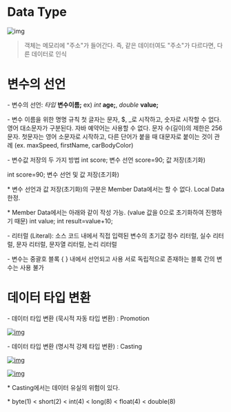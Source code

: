 # Data Type

![img](https://1.bp.blogspot.com/-J5Jy934OYgA/YBobEcKiieI/AAAAAAAAGTs/GFwCUp1AcM8Wob0eWT9s_X0SeiGmr-HwgCLcBGAsYHQ/w640-h203/%25EA%25B7%25B8%25EB%25A6%25BC1.png)



> 객체는 메모리에 "주소"가 들어간다.
> 즉, 같은 데이터여도 "주소"가 다르다면, 다른 데이터로 인식



# 변수의 선언

\- 변수의 선언: *타입* **변수이름;**
  ex) *int* **age;**, *double* **value;**

\- 변수 이름을 위한 명명 규칙
  첫 글자는 문자, $, _로 시작하고, 숫자로 시작할 수 없다.
  영어 대소문자가 구분된다.
  자바 예약어는 사용할 수 없다.
  문자 수(길이)의 제한은 256문자.
  첫문자는 영어 소문자로 시작하고, 다른 단어가 붙을 때 대문자로 붙이는 것이 관례
  (ex. maxSpeed, firstName, carBodyColor)



\- 변수값 저장의 두 가지 방법
  int score; 변수 선언
  score=90; 값 저장(초기화)

  int score=90; 변수 선언 및 값 저장(초기화)

 \* 변수 선언과 값 저장(초기화)의 구분은 Member Data에서는 할 수 없다. Local Data 한정.

 \* Member Data에서는 아래와 같이 작성 가능. (value 값을 0으로 초기화하여 진행하기 때문)
  int value;
  int result=value+10;

\- 리터럴 (Literal): 소스 코드 내에서 직접 입력된 변수의 초기값
  정수 리터럴, 실수 리터럴, 문자 리터럴, 문자열 리터럴, 논리 리터럴

\- 변수는 중괄호 블록 { } 내에서 선언되고 사용
  서로 독립적으로 존재하는 블록 간의 변수는 사용 불가



# 데이터 타입 변환

\- 데이터 타입 변환 (묵시적 자동 타입 변환) : Promotion

[![img](https://lh3.googleusercontent.com/-67Q4c5NzfLI/YBEiOT8RvZI/AAAAAAAAGKo/58lGw8IBoKsDU7nAFca5SNZHBMOnItGiQCLcBGAsYHQ/w400-h231/image.png)](https://lh3.googleusercontent.com/-67Q4c5NzfLI/YBEiOT8RvZI/AAAAAAAAGKo/58lGw8IBoKsDU7nAFca5SNZHBMOnItGiQCLcBGAsYHQ/image.png)



\- 데이터 타입 변환 (명시적 강제 타입 변환) : Casting



[![img](https://lh3.googleusercontent.com/-oHfq_jo1fpM/YBEiuCKDUqI/AAAAAAAAGKw/cp6HSllfae82CwS8k60HE6rnYVldorHIwCLcBGAsYHQ/w400-h213/image.png)](https://lh3.googleusercontent.com/-oHfq_jo1fpM/YBEiuCKDUqI/AAAAAAAAGKw/cp6HSllfae82CwS8k60HE6rnYVldorHIwCLcBGAsYHQ/image.png)

[![img](https://lh3.googleusercontent.com/-4F4Ersetl8Q/YBEkgeUxQzI/AAAAAAAAGK8/HYFBzXk6tZEje0HObzdikjkc7oQ4lrymQCLcBGAsYHQ/w400-h189/image.png)](https://lh3.googleusercontent.com/-4F4Ersetl8Q/YBEkgeUxQzI/AAAAAAAAGK8/HYFBzXk6tZEje0HObzdikjkc7oQ4lrymQCLcBGAsYHQ/image.png)

   \* Casting에서는 데이터 유실의 위험이 있다.

  \* byte(1) < short(2) < int(4) < long(8) < float(4) < double(8)